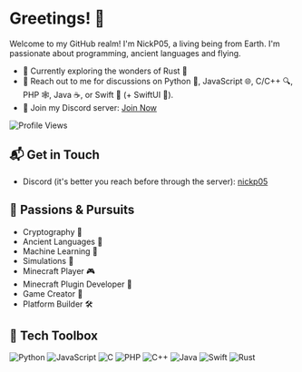 # Greetings! 👋

Welcome to my GitHub realm! I'm NickP05, a living being from Earth. I'm passionate about programming, ancient languages and flying.

- 🌱 Currently exploring the wonders of Rust 🦀
- 💬 Reach out to me for discussions on Python 🐍, JavaScript 🌐, C/C++ 🔍, PHP 🕸️, Java ☕, or Swift 📱 (+ SwiftUI 🎨).
- 🚀 Join my Discord server: [Join Now](https://discord.gg/u5vYznP)

![Profile Views](https://komarev.com/ghpvc/?username=NickP005)

## 📬 Get in Touch

- Discord (it's better you reach before through the server): [nickp05](https://discordapp.com/users/nickp05)

## 🌟 Passions & Pursuits

- Cryptography 🔐
- Ancient Languages 📜
- Machine Learning 🤖
- Simulations 🌌
- Minecraft Player 🎮
- Minecraft Plugin Developer 🧩
- Game Creator 🎲
- Platform Builder 🛠️

## 🔧 Tech Toolbox

![Python](https://img.shields.io/badge/-Python-3776AB?style=flat&logo=python&logoColor=white)
![JavaScript](https://img.shields.io/badge/-JavaScript-F7DF1E?style=flat&logo=javascript&logoColor=black)
![C](https://img.shields.io/badge/-C-00599C?style=flat&logo=c&logoColor=white)
![PHP](https://img.shields.io/badge/-PHP-777BB4?style=flat&logo=php&logoColor=white)
![C++](https://img.shields.io/badge/-C++-00599C?style=flat&logo=c%2B%2B&logoColor=white)
![Java](https://img.shields.io/badge/-Java-007396?style=flat&logo=java&logoColor=white)
![Swift](https://img.shields.io/badge/-Swift-FA7343?style=flat&logo=swift&logoColor=white)
![Rust](https://img.shields.io/badge/-Rust-000000?style=flat&logo=rust&logoColor=white)

<!--
## 🌟 GitHub Stats

[Include your GitHub stats card here using GitHub's built-in feature]

## 🚀 Projects

[Highlight some of your notable projects with brief descriptions and links]

## 🎵 Currently Vibing To

[Share your current music, podcast, or audiobook choice]
-->
